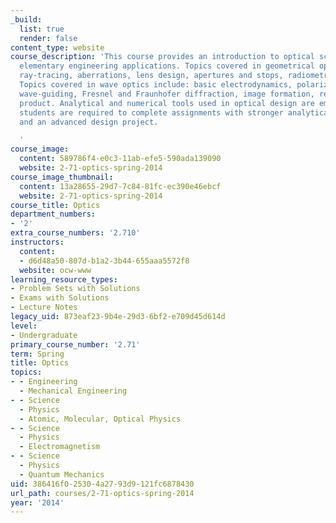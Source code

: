 ```yaml
---
_build:
  list: true
  render: false
content_type: website
course_description: 'This course provides an introduction to optical science with
  elementary engineering applications. Topics covered in geometrical optics include:
  ray-tracing, aberrations, lens design, apertures and stops, radiometry and photometry.
  Topics covered in wave optics include: basic electrodynamics, polarization, interference,
  wave-guiding, Fresnel and Fraunhofer diffraction, image formation, resolution, space-bandwidth
  product. Analytical and numerical tools used in optical design are emphasized. Graduate
  students are required to complete assignments with stronger analytical content,
  and an advanced design project.

  '
course_image:
  content: 589786f4-e0c3-11ab-efe5-590ada139090
  website: 2-71-optics-spring-2014
course_image_thumbnail:
  content: 13a28655-29d7-7c84-81fc-ec390e46ebcf
  website: 2-71-optics-spring-2014
course_title: Optics
department_numbers:
- '2'
extra_course_numbers: '2.710'
instructors:
  content:
  - d6d48a50-807d-b1a2-3b44-655aaa5572f8
  website: ocw-www
learning_resource_types:
- Problem Sets with Solutions
- Exams with Solutions
- Lecture Notes
legacy_uid: 873eaf23-9b4e-29d3-6bf2-e709d45d614d
level:
- Undergraduate
primary_course_number: '2.71'
term: Spring
title: Optics
topics:
- - Engineering
  - Mechanical Engineering
- - Science
  - Physics
  - Atomic, Molecular, Optical Physics
- - Science
  - Physics
  - Electromagnetism
- - Science
  - Physics
  - Quantum Mechanics
uid: 386416f0-2530-4a27-93d9-121fc6878430
url_path: courses/2-71-optics-spring-2014
year: '2014'
---
```

